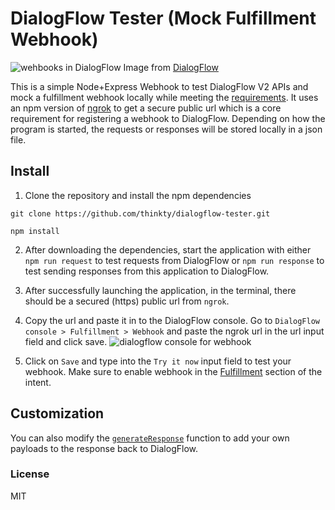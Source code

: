 # DialogFlow Tester (Mock Fulfillment Webhook)

![wehbooks in DialogFlow](https://imgur.com/ptthjWz.png)
Image from [DialogFlow](https://cloud.google.com/dialogflow/docs/fulfillment-overview)

This is a simple Node+Express Webhook to test DialogFlow V2 APIs and mock a fulfillment webhook locally while meeting the [requirements](https://cloud.google.com/dialogflow/docs/fulfillment-webhook#requirements).
It uses an npm version of [ngrok](https://ngrok.com/) to get a secure public url which is a core requirement for registering a webhook to DialogFlow.
Depending on how the program is started, the requests or responses will be stored locally in a json file.

## Install
1. Clone the repository and install the npm dependencies

```
git clone https://github.com/thinkty/dialogflow-tester.git
```

```
npm install
```
2. After downloading the dependencies, start the application with either `npm run request` to test requests from DialogFlow or `npm run response` to test sending responses from this application to DialogFlow.

3. After successfully launching the application, in the terminal, there should be a secured (https) public url from `ngrok`.

4. Copy the url and paste it in to the DialogFlow console. Go to `DialogFlow console > Fulfillment > Webhook` and paste the ngrok url in the url input field and click save.
![dialogflow console for webhook](https://imgur.com/hFvSWK0.png)

5. Click on `Save` and type into the `Try it now` input field to test your webhook. Make sure to enable webhook in the [Fulfillment](https://cloud.google.com/dialogflow/docs/fulfillment-overview) section of the intent.

## Customization
You can also modify the [`generateResponse`](https://github.com/thinkty/DialogFlow-Tester/blob/master/src/responseHandler.js) function to add your own payloads to the response back to DialogFlow.

### License
MIT
